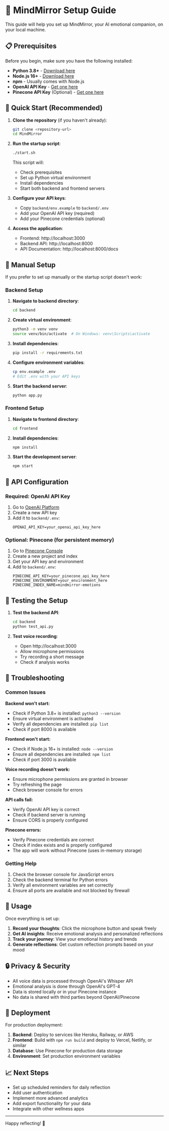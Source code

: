 # 🚀 MindMirror Setup Guide

This guide will help you set up MindMirror, your AI emotional companion, on your local machine.

## 📋 Prerequisites

Before you begin, make sure you have the following installed:

- **Python 3.8+** - [Download here](https://www.python.org/downloads/)
- **Node.js 16+** - [Download here](https://nodejs.org/)
- **npm** - Usually comes with Node.js
- **OpenAI API Key** - [Get one here](https://platform.openai.com/api-keys)
- **Pinecone API Key** (Optional) - [Get one here](https://www.pinecone.io/)

## 🔧 Quick Start (Recommended)

1. **Clone the repository** (if you haven't already):
   ```bash
   git clone <repository-url>
   cd MindMirror
   ```

2. **Run the startup script**:
   ```bash
   ./start.sh
   ```

   This script will:
   - Check prerequisites
   - Set up Python virtual environment
   - Install dependencies
   - Start both backend and frontend servers

3. **Configure your API keys**:
   - Copy `backend/env.example` to `backend/.env`
   - Add your OpenAI API key (required)
   - Add your Pinecone credentials (optional)

4. **Access the application**:
   - Frontend: http://localhost:3000
   - Backend API: http://localhost:8000
   - API Documentation: http://localhost:8000/docs

## 🔧 Manual Setup

If you prefer to set up manually or the startup script doesn't work:

### Backend Setup

1. **Navigate to backend directory**:
   ```bash
   cd backend
   ```

2. **Create virtual environment**:
   ```bash
   python3 -m venv venv
   source venv/bin/activate  # On Windows: venv\Scripts\activate
   ```

3. **Install dependencies**:
   ```bash
   pip install -r requirements.txt
   ```

4. **Configure environment variables**:
   ```bash
   cp env.example .env
   # Edit .env with your API keys
   ```

5. **Start the backend server**:
   ```bash
   python app.py
   ```

### Frontend Setup

1. **Navigate to frontend directory**:
   ```bash
   cd frontend
   ```

2. **Install dependencies**:
   ```bash
   npm install
   ```

3. **Start the development server**:
   ```bash
   npm start
   ```

## 🔑 API Configuration

### Required: OpenAI API Key

1. Go to [OpenAI Platform](https://platform.openai.com/api-keys)
2. Create a new API key
3. Add it to `backend/.env`:
   ```
   OPENAI_API_KEY=your_openai_api_key_here
   ```

### Optional: Pinecone (for persistent memory)

1. Go to [Pinecone Console](https://app.pinecone.io/)
2. Create a new project and index
3. Get your API key and environment
4. Add to `backend/.env`:
   ```
   PINECONE_API_KEY=your_pinecone_api_key_here
   PINECONE_ENVIRONMENT=your_environment_here
   PINECONE_INDEX_NAME=mindmirror-emotions
   ```

## 🧪 Testing the Setup

1. **Test the backend API**:
   ```bash
   cd backend
   python test_api.py
   ```

2. **Test voice recording**:
   - Open http://localhost:3000
   - Allow microphone permissions
   - Try recording a short message
   - Check if analysis works

## 🐛 Troubleshooting

### Common Issues

**Backend won't start:**
- Check if Python 3.8+ is installed: `python3 --version`
- Ensure virtual environment is activated
- Verify all dependencies are installed: `pip list`
- Check if port 8000 is available

**Frontend won't start:**
- Check if Node.js 16+ is installed: `node --version`
- Ensure all dependencies are installed: `npm list`
- Check if port 3000 is available

**Voice recording doesn't work:**
- Ensure microphone permissions are granted in browser
- Try refreshing the page
- Check browser console for errors

**API calls fail:**
- Verify OpenAI API key is correct
- Check if backend server is running
- Ensure CORS is properly configured

**Pinecone errors:**
- Verify Pinecone credentials are correct
- Check if index exists and is properly configured
- The app will work without Pinecone (uses in-memory storage)

### Getting Help

1. Check the browser console for JavaScript errors
2. Check the backend terminal for Python errors
3. Verify all environment variables are set correctly
4. Ensure all ports are available and not blocked by firewall

## 📱 Usage

Once everything is set up:

1. **Record your thoughts**: Click the microphone button and speak freely
2. **Get AI insights**: Receive emotional analysis and personalized reflections
3. **Track your journey**: View your emotional history and trends
4. **Generate reflections**: Get custom reflection prompts based on your mood

## 🔒 Privacy & Security

- All voice data is processed through OpenAI's Whisper API
- Emotional analysis is done through OpenAI's GPT-4
- Data is stored locally or in your Pinecone instance
- No data is shared with third parties beyond OpenAI/Pinecone

## 🚀 Deployment

For production deployment:

1. **Backend**: Deploy to services like Heroku, Railway, or AWS
2. **Frontend**: Build with `npm run build` and deploy to Vercel, Netlify, or similar
3. **Database**: Use Pinecone for production data storage
4. **Environment**: Set production environment variables

## 📈 Next Steps

- Set up scheduled reminders for daily reflection
- Add user authentication
- Implement more advanced analytics
- Add export functionality for your data
- Integrate with other wellness apps

---

Happy reflecting! 🌟 